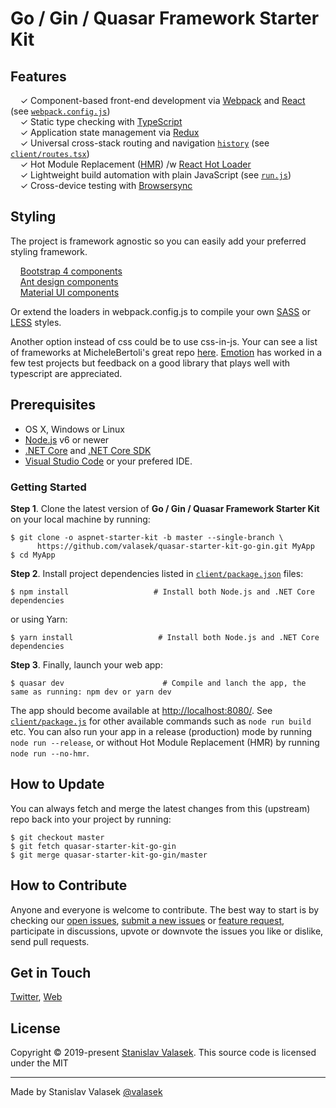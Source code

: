Go / Gin / Quasar Framework Starter Kit
==================

## Features

&nbsp; &nbsp; ✓ Component-based front-end development via [Webpack](https://webpack.github.io/) and [React](https://facebook.github.io/react) (see [`webpack.config.js`](webpack.config.js))  
&nbsp; &nbsp; ✓ Static type checking with [TypeScript](https://www.typescriptlang.org)  
&nbsp; &nbsp; ✓ Application state management via [Redux](http://redux.js.org/)  
&nbsp; &nbsp; ✓ Universal cross-stack routing and navigation [`history`](https://github.com/ReactJSTraining/history) (see [`client/routes.tsx`](client/routes.tsx))  
&nbsp; &nbsp; ✓ Hot Module Replacement ([HMR](https://webpack.github.io/docs/hot-module-replacement.html)) /w [React Hot Loader](http://gaearon.github.io/react-hot-loader/)  
&nbsp; &nbsp; ✓ Lightweight build automation with plain JavaScript (see [`run.js`](run.js))  
&nbsp; &nbsp; ✓ Cross-device testing with [Browsersync](https://browsersync.io/)

## Styling
The project is framework agnostic so you can easily add your preferred styling framework. 
   
&nbsp; &nbsp; [Bootstrap 4 components](https://reactstrap.github.io/)   
&nbsp; &nbsp; [Ant design components](https://ant.design/)   
&nbsp; &nbsp; [Material UI components](https://material-ui.com/)   
   
Or extend the loaders in webpack.config.js to compile your own [SASS](https://github.com/webpack-contrib/sass-loader) or [LESS](https://github.com/webpack-contrib/less-loader) styles.

Another option instead of css could be to use css-in-js. Your can see a list of frameworks at MicheleBertoli's great repo [here](https://github.com/MicheleBertoli/css-in-js). [Emotion](https://github.com/emotion-js/emotion) has worked in a few test projects but feedback on a good library that plays well with typescript are appreciated. 

## Prerequisites

* OS X, Windows or Linux
* [Node.js](https://nodejs.org) v6 or newer
* [.NET Core](https://www.microsoft.com/net/core) and [.NET Core SDK](https://www.microsoft.com/net/core)
* [Visual Studio Code](https://code.visualstudio.com/) or your prefered IDE.

### Getting Started

**Step 1**. Clone the latest version of **Go / Gin / Quasar Framework Starter Kit** on your local machine by running:

```shell
$ git clone -o aspnet-starter-kit -b master --single-branch \
      https://github.com/valasek/quasar-starter-kit-go-gin.git MyApp
$ cd MyApp
```

**Step 2**. Install project dependencies listed in
[`client/package.json`](client/package.json) files: 

```shell
$ npm install                   # Install both Node.js and .NET Core dependencies
```

or using Yarn:

```shell
$ yarn install                   # Install both Node.js and .NET Core dependencies
```

**Step 3**. Finally, launch your web app:

```shell
$ quasar dev                      # Compile and lanch the app, the same as running: npm dev or yarn dev
```

The app should become available at [http://localhost:8080/](http://localhost:8080/).
See [`client/package.js`](client/package.js) for other available commands such as `node run build` etc.
You can also run your app in a release (production) mode by running `node run --release`, or without
Hot Module Replacement (HMR) by running `node run --no-hmr`.

## How to Update

You can always fetch and merge the latest changes from this (upstream) repo back into your project by running:

```shell
$ git checkout master
$ git fetch quasar-starter-kit-go-gin
$ git merge quasar-starter-kit-go-gin/master 
```

## How to Contribute

Anyone and everyone is welcome to contribute. The best way to start is by checking our [open issues](https://github.com/valasek/quasar-starter-kit-go-gin/issues), [submit a new issues](https://github.com/valasek/quasar-starter-kit-go-gin/issues/new?labels=bug) or [feature request](https://github.com/valasek/quasar-starter-kit-go-gin/issues/new?labels=enhancement), participate in discussions, upvote or downvote the issues you like or dislike, send pull requests.

## Get in Touch

[Twitter](https://twitter.com/valasek), [Web](https://twitter.com/valasek)

## License

Copyright © 2019-present [Stanislav Valasek](https://valasek.wordpress.com). This source code is licensed under the MIT

---
Made by Stanislav Valasek [@valasek](https://twitter.com/valasek)
